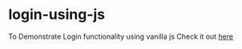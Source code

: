 # login-using-js
To Demonstrate Login functionality using vanilla js
Check it out [here](https://soham30rane.github.io/login-using-js/)
